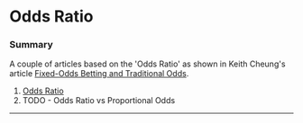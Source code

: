 Odds Ratio
================

### Summary

A couple of articles based on the 'Odds Ratio' as shown in Keith Cheung's article [Fixed-Odds Betting and Traditional Odds](http://www.sportstradingnetwork.com/article/fixed-odds-betting-traditional-odds/).

1.  [Odds Ratio](http://htmlpreview.github.io/?https://github.com/jamieayton/odds-ratio/blob/master/odds-ratio.html)
2.  TODO - Odds Ratio vs Proportional Odds

------------------------------------------------------------------------
